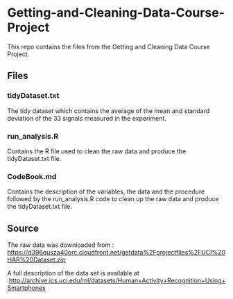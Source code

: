 # Getting-and-Cleaning-Data-Course-Project

This repo contains the files from the Getting and Cleaning Data Course Project.

## Files

### tidyDataset.txt
The tidy dataset which contains the average of the mean and standard deviation of the 33 signals measured in the experiment. 

### run_analysis.R
Contains the R file used to clean the raw data and produce the tidyDataset.txt file.

### CodeBook.md
Contains the description of the variables, the data and the procedure followed by the run_analysis.R code to clean up the raw data and produce the tidyDataset.txt file.

## Source
The raw data was downloaded from : https://d396qusza40orc.cloudfront.net/getdata%2Fprojectfiles%2FUCI%20HAR%20Dataset.zip

A full description of the data set is available at :http://archive.ics.uci.edu/ml/datasets/Human+Activity+Recognition+Using+Smartphones

